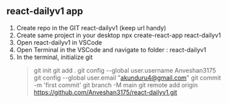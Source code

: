 ## react-dailyv1 app

1. Create repo in the GIT react-dailyv1  (keep url handy)
2. Create same project in your desktop 
   npx create-react-app react-dailyv1
3. Open react-dailyv1 in VSCode
4. Open Terminal in the VSCode and navigate to folder : react-dailyv1
5. In the terminal, initialize git
   > git init
   > git add .
   > git config --global user.username Anveshan3175
   > git config --global user.email "akunduru4@gmail.com"
   > git commit -m 'first commit'
   > git branch -M main
   > git remote add origin https://github.com/Anveshan3175/react-dailyv1.git
